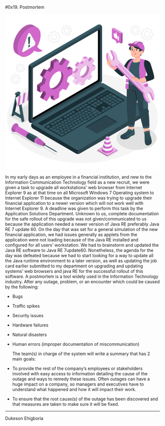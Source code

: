 #0x19. Postmortem

<img src="./bg.jpg" style="" alt="Programming Error">

In my early days as an employee in a financial institution, and new to the Information Communication Technology field as a new recruit, we were given a task to upgrade all workstations’ web browser from Internet Explorer 9 as at that time on all Microsoft Windows 7 Operating system to Internet Explorer 11 because the organization was trying to upgrade their financial application to a newer version which will not work well with Internet Explorer 9.
A deadline was given to perform this task by the Application Solutions Department. Unknown to us, complete documentation for the safe rollout of this upgrade was not given/communicated to us because the application needed a newer version of Java RE preferably Java RE 7 update 60.
On the day that was set for a general simulation of the new financial application, we had issues generally as applets from the application were not loading because of the Java RE installed and configured for all users’ workstation.
We had to brainstorm and updated the Java RE software to Java RE 7update60. Nonetheless, the agenda for the day was defeated because we had to start looking for a way to update all the Java runtime environment to a later version, as well as updating the job card earlier submitted to my department on upgrading and updating systems’ web browsers and java RE for the successful rollout of this software.
A postmortem is a tool widely used in the Information Technology industry. After any outage, problem, or an encounter which could be caused by the following:
- Bugs
- Traffic spikes
- Security issues
- Hardware failures
- Natural disasters
- Human errors (improper documentation of miscommunication)

	The team(s) in charge of the system will write a summary that has 2 main goals:
- To provide the rest of the company’s employees or stakeholders involved with easy access to information detailing the cause of the outage and ways to remedy these issues. Often outages can have a huge impact on a company, so managers and executives have to understand what happened and how it will impact their work.
- To ensure that the root cause(s) of the outage has been discovered and that measures are taken to make sure it will be fixed.

---

Dukeson Ehigboria
